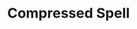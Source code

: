 ---
title: "Compressed Spell"

feat:
  types: ["Metamagic"]
  description: |
    You can compress the effects of a spell into a smaller area with higher than normal intensity.
  benefit: |
    You can alter a burst, emanation, line, or spread shaped spell to compress its area. Any numeric measurements of the spell's area are reduced by 50%. All variable, numeric effects of an empowered spell are doubled.

    A compressed spell uses up a spell slot three levels higher than the spell's actual level.

    Spells that do not have an area of one of these four sorts are not affected by this feat.
---